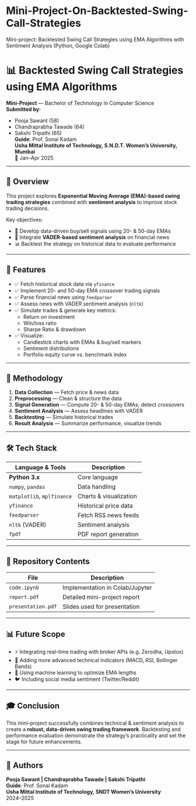 # Mini-Project-On-Backtested-Swing-Call-Strategies
Mini-project: Backtested Swing Call Strategies using EMA Algorithms with Sentiment Analysis (Python, Google Colab)
# 📊 Backtested Swing Call Strategies using EMA Algorithms

**Mini-Project** — Bachelor of Technology in Computer Science  
**Submitted by**:  
- Pooja Sawant (58)  
- Chandraprabha Tawade (64)  
- Sakshi Tripathi (65)  
**Guide**: Prof. Sonal Kadam  
**Usha Mittal Institute of Technology, S.N.D.T. Women’s University, Mumbai**  
📅 Jan–Apr 2025

---

## 📜 Overview
This project explores **Exponential Moving Average (EMA)-based swing trading strategies** combined with **sentiment analysis** to improve stock trading decisions.

Key objectives:
- 🧠 Develop data-driven buy/sell signals using 20- & 50-day EMAs
- 📰 Integrate **VADER-based sentiment analysis** on financial news
- 📊 Backtest the strategy on historical data to evaluate performance

---

## 🎯 Features
- ✅ Fetch historical stock data via `yfinance`
- ✅ Implement 20- and 50-day EMA crossover trading signals
- ✅ Parse financial news using `feedparser`
- ✅ Assess news with VADER sentiment analysis (`nltk`)
- ✅ Simulate trades & generate key metrics:
  - Return on investment
  - Win/loss ratio
  - Sharpe Ratio & drawdown
- ✅ Visualize:
  - Candlestick charts with EMAs & buy/sell markers
  - Sentiment distributions
  - Portfolio equity curve vs. benchmark index

---

## 🧠 Methodology
1. **Data Collection** — Fetch price & news data
2. **Preprocessing** — Clean & structure the data
3. **Signal Generation** — Compute 20- & 50-day EMAs; detect crossovers
4. **Sentiment Analysis** — Assess headlines with VADER
5. **Backtesting** — Simulate historical trades
6. **Result Analysis** — Summarize performance, visualize trends

---

## 🛠️ Tech Stack
| Language & Tools | Description |
|------------------|-------------|
| **Python 3.x** | Core language |
| `numpy`, `pandas` | Data handling |
| `matplotlib`, `mplfinance` | Charts & visualization |
| `yfinance` | Historical price data |
| `feedparser` | Fetch RSS news feeds |
| `nltk` (VADER) | Sentiment analysis |
| `fpdf` | PDF report generation |

---

## 📂 Repository Contents
| File | Description |
|------------|------------|
| `code.ipynb` | Implementation in Colab/Jupyter |
| `report.pdf` | Detailed mini-project report |
| `presentation.pdf` | Slides used for presentation |

---

## 📊 Future Scope
- ⚡ Integrating real-time trading with broker APIs (e.g. Zerodha, Upstox)
- 🤖 Adding more advanced technical indicators (MACD, RSI, Bollinger Bands)
- 🧠 Using machine learning to optimize EMA lengths
- 🐦 Including social media sentiment (Twitter/Reddit)

---

## 🎓 Conclusion
This mini-project successfully combines technical & sentiment analysis to create a **robust, data-driven swing trading framework**. Backtesting and performance evaluation demonstrate the strategy’s practicality and set the stage for future enhancements.

---

## 👥 Authors
**Pooja Sawant | Chandraprabha Tawade | Sakshi Tripathi**  
**Guide**: Prof. Sonal Kadam  
**Usha Mittal Institute of Technology, SNDT Women’s University**  
2024–2025
